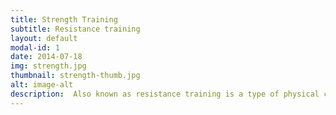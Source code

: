 ```yaml
---
title: Strength Training
subtitle: Resistance training
layout: default
modal-id: 1
date: 2014-07-18
img: strength.jpg
thumbnail: strength-thumb.jpg
alt: image-alt
description:  Also known as resistance training is a type of physical conditioning in which muscles are exercised by being worked against an opposing force (as by lifting weights) to increase strength.
---
```

